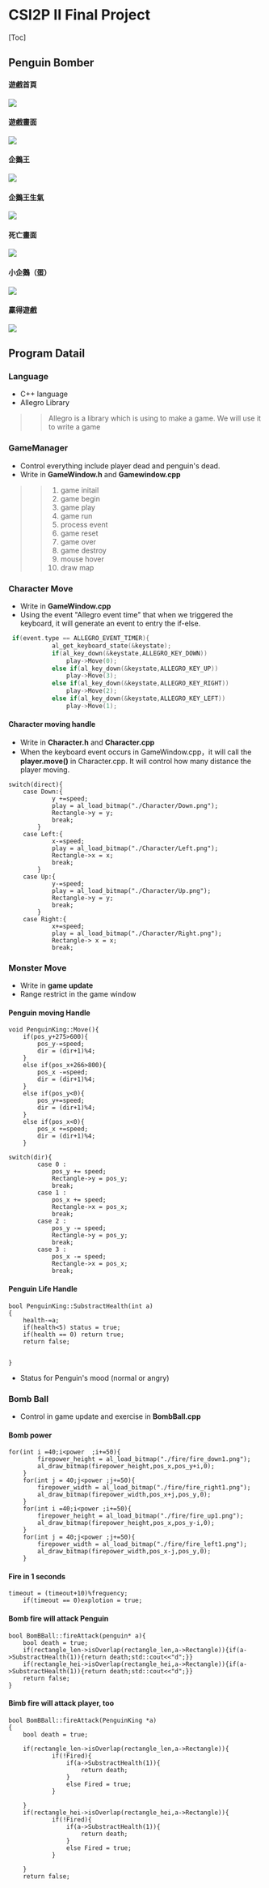 # CSI2P II Final Project

[Toc]

## Penguin Bomber

#### 遊戲首頁
![](https://i.imgur.com/hEnDWG9.jpg)

#### 遊戲畫面
![](https://i.imgur.com/8n6jtnN.png)

#### 企鵝王
![](https://i.imgur.com/At3xvWh.png)

#### 企鵝王生氣
![](https://i.imgur.com/2In3i4M.png)

#### 死亡畫面
![](https://i.imgur.com/uYNQ5RQ.png)

#### 小企鵝（蛋）
![](https://i.imgur.com/7TKXGdy.png)

#### 贏得遊戲
![](https://i.imgur.com/foZG9aR.png)

## Program Datail

### Language
* C++ language
* Allegro Library
>> Allegro is a library which is using to make a game.
>> We will use it to write a game

### GameManager
* Control everything include player dead and penguin's dead.
* Write in **GameWindow.h** and **Gamewindow.cpp**
>> 1. game initail
>> 2. game begin
>> 3. game play
>> 4. game run
>> 5. process event
>> 6. game reset
>> 7. game over
>> 8. game destroy
>> 9. mouse hover
>> 10. draw map

### Character Move
* Write in **GameWindow.cpp**
* Using the event "Allegro event time" that when we triggered the keyboard, it will generate an event to entry the if-else.

```cpp
 if(event.type == ALLEGRO_EVENT_TIMER){
            al_get_keyboard_state(&keystate);
            if(al_key_down(&keystate,ALLEGRO_KEY_DOWN))
                play->Move(0);
            else if(al_key_down(&keystate,ALLEGRO_KEY_UP))
                play->Move(3);
            else if(al_key_down(&keystate,ALLEGRO_KEY_RIGHT))
                play->Move(2);
            else if(al_key_down(&keystate,ALLEGRO_KEY_LEFT))
                play->Move(1);
```

#### Character moving handle
* Write in **Character.h** and **Character.cpp**
* When the keyboard event occurs in GameWindow.cpp，it will call the **player.move()** in Character.cpp. It will control how many distance the player moving.

```cpp=
switch(direct){
    case Down:{
            y +=speed;
            play = al_load_bitmap("./Character/Down.png");
            Rectangle->y = y;
            break;
        }
    case Left:{
            x-=speed;
            play = al_load_bitmap("./Character/Left.png");
            Rectangle->x = x;
            break;
        }
    case Up:{
            y-=speed;
            play = al_load_bitmap("./Character/Up.png");
            Rectangle->y = y;
            break;
        }
    case Right:{
            x+=speed;
            play = al_load_bitmap("./Character/Right.png");
            Rectangle-> x = x;
            break;
```
### Monster Move
* Write in **game update**
* Range restrict in the game window

#### Penguin moving Handle
```cpp=
void PenguinKing::Move(){
    if(pos_y+275>600){
        pos_y-=speed;
        dir = (dir+1)%4;
    }
    else if(pos_x+266>800){
        pos_x -=speed;
        dir = (dir+1)%4;
    }
    else if(pos_y<0){
        pos_y+=speed;
        dir = (dir+1)%4;
    }
    else if(pos_x<0){
        pos_x +=speed;
        dir = (dir+1)%4;
    }
```
```cpp=
switch(dir){
        case 0 :
            pos_y += speed;
            Rectangle->y = pos_y;
            break;
        case 1 :
            pos_x += speed;
            Rectangle->x = pos_x;
            break;
        case 2 :
            pos_y -= speed;
            Rectangle->y = pos_y;
            break;
        case 3 :
            pos_x -= speed;
            Rectangle->x = pos_x;
            break;
```
#### Penguin Life Handle
```cpp=
bool PenguinKing::SubstractHealth(int a)
{
    health-=a;
    if(health<5) status = true;
    if(health == 0) return true;
    return false;


}
```
* Status for Penguin's mood (normal or angry)

### Bomb Ball
* Control in game update and exercise in **BombBall.cpp**
#### Bomb power
```cpp=
for(int i =40;i<power  ;i+=50){
        firepower_height = al_load_bitmap("./fire/fire_down1.png");
        al_draw_bitmap(firepower_height,pos_x,pos_y+i,0);
    }
    for(int j = 40;j<power ;j+=50){
        firepower_width = al_load_bitmap("./fire/fire_right1.png");
        al_draw_bitmap(firepower_width,pos_x+j,pos_y,0);
    }
    for(int i =40;i<power ;i+=50){
        firepower_height = al_load_bitmap("./fire/fire_up1.png");
        al_draw_bitmap(firepower_height,pos_x,pos_y-i,0);
    }
    for(int j = 40;j<power ;j+=50){
        firepower_width = al_load_bitmap("./fire/fire_left1.png");
        al_draw_bitmap(firepower_width,pos_x-j,pos_y,0);
    }
```

#### Fire in 1 seconds
```cpp=
timeout = (timeout+10)%frequency;
    if(timeout == 0)explotion = true;
```
#### Bomb fire will attack Penguin
```cpp=
bool BomBBall::fireAttack(penguin* a){
    bool death = true;
    if(rectangle_len->isOverlap(rectangle_len,a->Rectangle)){if(a->SubstractHealth(1)){return death;std::cout<<"d";}}
    if(rectangle_hei->isOverlap(rectangle_hei,a->Rectangle)){if(a->SubstractHealth(1)){return death;std::cout<<"d";}}
    return false;
}
```

#### Bimb fire will attack player, too
```cpp=
bool BomBBall::fireAttack(PenguinKing *a)
{
    bool death = true;

    if(rectangle_len->isOverlap(rectangle_len,a->Rectangle)){
            if(!Fired){
                if(a->SubstractHealth(1)){
                    return death;
                }
                else Fired = true;
            }

    }
    if(rectangle_hei->isOverlap(rectangle_hei,a->Rectangle)){
            if(!Fired){
                if(a->SubstractHealth(1)){
                    return death;
                }
                else Fired = true;
            }

    }
    return false;
```

